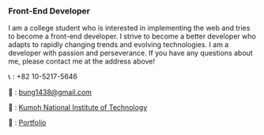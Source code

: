 ### Front-End Developer



I am a college student who is interested in implementing the web and tries to become a front-end developer.
I strive to become a better developer who adapts to rapidly changing trends and evolving technologies.
I am a developer with passion and perseverance. If you have any questions about me, please contact me at the address above!



📞 : +82 10-5217-5646

📩 : bung1438@gmail.com

🏫 : [Kumoh National Institute of Technology](https://www.kumoh.ac.kr/ko/index.do)

🧑 : [Portfolio](https://gunwoongpark.github.io/portfolio/)

